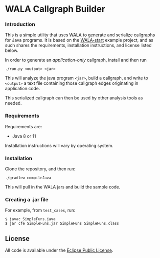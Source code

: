 WALA Callgraph Builder
=======

### Introduction
This is a simple utility that uses [WALA](https://github.com/wala/WALA) to generate
and serialize callgraphs for Java programs.  It is based on the [WALA-start](https://github.com/wala/WALA-start)
example project, and as such shares the requirements, installation instructions, and license listed below.

In order to generate an _application-only_ callgraph, install and then run

    ./run.py <output> <jar>
	
This will analyze the java program `<jar>`, build a callgraph,
and write to `<output>` a text file containing those callgraph edges originating in application code.

This serialized callgraph can then be used by other analysis tools as needed.

### Requirements

Requirements are:

  * Java 8 or 11

Installation instructions will vary by operating system.

### Installation

Clone the repository, and then run:

    ./gradlew compileJava
    
This will pull in the WALA jars and build the sample code.

### Creating a .jar file

For example, from `test_cases`, run:

```
$ javac SimpleFuns.java
$ jar cfe SimpleFuns.jar SimpleFuns SimpleFuns.class
```

License
-------

All code is available under the [Eclipse Public License](http://www.eclipse.org/legal/epl-v10.html).

